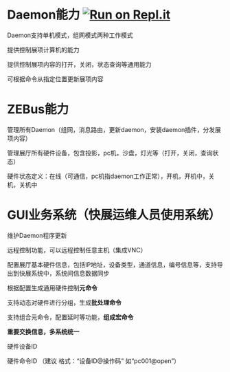 Daemon能力
[![Run on Repl.it](https://repl.it/badge/github/wenchangshou2/zebus)](https://repl.it/github/wenchangshou2/zebus)
========

Daemon支持单机模式，组网模式两种工作模式

提供控制展项计算机的能力

提供控制展项内容的打开，关闭，状态查询等通用能力

可根据命令从指定位置更新展项内容


ZEBus能力
=======

管理所有Daemon（组网，消息路由，更新daemon，安装daemon插件，分发展项内容）

管理展厅所有硬件设备，包含投影，pc机，沙盘，灯光等（打开，关闭，查询状态）

硬件状态定义：在线（可通信，pc机指daemon工作正常），开机，开机中，关机，关机中



GUI业务系统（快展运维人员使用系统）
===================


维护Daemon程序更新

远程控制功能，可以远程控制任意主机（集成VNC）

配置展厅基本硬件信息，包括IP地址，设备类型，通道信息，编号信息等，支持导出到快展系统中，系统间信息数据同步

根据配置生成通用硬件控制**元命令**

支持动态对硬件进行分组，生成**批处理命令**

支持组合元命令，配置延时等功能，**组成宏命令**


**重要交换信息，多系统统一**

硬件设备ID

硬件命令ID （建议 格式：“设备ID@操作码” 如“pc001@open”）

